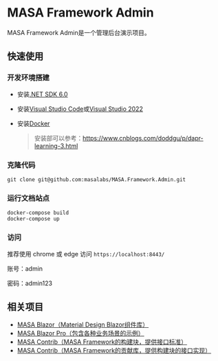 # MASA Framework Admin

MASA Framework Admin是一个管理后台演示项目。



## 快速使用

### 开发环境搭建

* 安装[.NET SDK 6.0](https://dotnet.microsoft.com/download/dotnet/6.0)
- 安装[Visual Studio Code](https://code.visualstudio.com/Download/)或[Visual Studio 2022](https://docs.microsoft.com/en-us/visualstudio/releases/2022/release-notes)

* 安装[Docker](https://www.docker.com/products/docker-desktop)

  > 安装部可以参考：https://www.cnblogs.com/doddgu/p/dapr-learning-3.html



### 克隆代码

```shell
git clone git@github.com:masalabs/MASA.Framework.Admin.git
```



### 运行文档站点

```shell
docker-compose build
docker-compose up
```



### 访问

推荐使用 chrome 或 edge 访问 `https://localhost:8443/`

账号：admin

密码：admin123



## 相关项目

- [MASA Blazor（Material Design Blazor组件库）](https://github.com/BlazorComponent/MASA.Blazor)
- [MASA Blazor Pro（包含各种业务场景的示例）](https://github.com/BlazorComponent/Masa.Blazor.Pro)
- [MASA Contrib（MASA Framework的构建块，提供接口标准）](https://github.com/masastack/MASA.Contrib)
- [MASA Contrib（MASA Framework的贡献库，提供构建块的接口实现）](https://github.com/masastack/MASA.Contrib)
